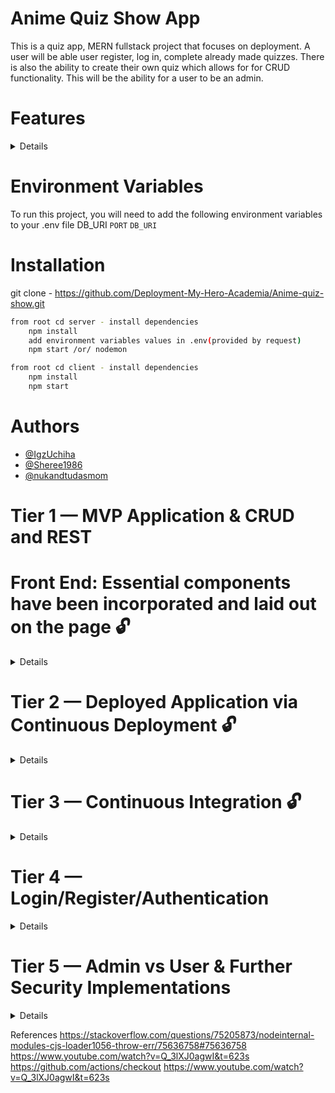 # Anime Quiz Show App
This is a quiz app, MERN fullstack project that focuses on deployment. A user will be able user register, log in, complete already made quizzes. There is also the ability to create their own quiz which allows for for CRUD functionality. This will be the ability for a user to be an admin.


# Features

<details>
USER
- able to login/register
- able to use CRUD (CREATE, READ, UPDATE, and DELETE their own quizzes)
ADMIN
-able to login/register
-able to see information on users/quizzes
</details>


# Environment Variables
To run this project, you will need to add the following environment variables to your .env file DB_URI
`PORT`
`DB_URI`

# Installation
git clone - https://github.com/Deployment-My-Hero-Academia/Anime-quiz-show.git

```bash backend
from root cd server - install dependencies
    npm install
    add environment variables values in .env(provided by request)
    npm start /or/ nodemon
```

```bash frontend   
from root cd client - install dependencies
    npm install
    npm start
```


# Authors
- [@IgzUchiha](https://github.com/IgzUchiha)
- [@Sheree1986](https://github.com/Sheree1986)
- [@nukandtudasmom](https://github.com/nukandtudasmom)
#

# Tier 1 —  MVP Application & CRUD and REST

# Front End: Essential components have been incorporated and laid out on the page 🔓
<details>


   ❓ User is able to navigate through the page using necessary route

   ❓ User interface is thoughtfully designed. You may use vanilla CSS, or use a CSS Framework

   ❓ As a user, I want the app to have a nice UX

   ❓ As a user, I want to see the data nicely organized

   ❓ As a User, I want to log in to a deployed app.


# Back End:

   ❓ As a user, I want to read entries from the database

   ❓ As a user, I want to add entries to the database

   ❓ As a user, I want to delete entries from the database

   ❓ As a user, I want to edit entries in the database

   ❓ As a user, I expect to do all of the above by accessing RESTful routes



# Deployment: Deploy the application using the service of your choice 🔓
   ❓  🏁 Backend Deployed with MongoDB Atlas - https://anime-quiz-app.onrender.com/ 🏁

   ❓  🏁 Frontend Deployed with Render.com - https://anime-quiz-app-frontend.onrender.com/ 🏁

   ❓  🏁 Postman API Documentation  - 🏁  

   ❓  🏁 YouTube Presentation Video - 🏁  


</details>

  
# Tier 2 — Deployed Application via Continuous Deployment 🔓
<details>
  
   ❓ Set up continuous deployments so that the application is deployed upon push/merge to main 
  
   ❓ Main Goal: The deployed app should be the most up to date version of your working-and-tested repository code

   ❓ NOTE: You are not required to use GitHub Actions

</details> 

#  Tier 3 — Continuous Integration 🔓
 <details>
  
   ❓ Create a Branch Protection Rule to run the tests upon Pull Requests to the main branch
  
   ❓ As a signed-up User, I want to be granted authorization to access the API

   ❓ Upon successful test runs, Github Actions should deploy your application

</details> 

# Tier 4 — Login/Register/Authentication
<details>
 
  ❓ As a user, I can create a new account with my information saved in a database 
 
  ❓ As a user, I can login to the account to retrieve information specific to my account. This information is displayed on the screen to make my user experience different from other users.
 
  ❓ As User B, I should not have access to User A’s private data (i.e. profile information, unpublished blog posts, private images…)
  
  ❓ As a User, I expect not to be able to create new entities without first logging in / authenticating in some way (token/session)
 
  ❓ Allow only authenticated users to access the private/profile/sharing portion of the application 🚫
 
  ❓ Allow unauthenticated users to access other pages (like a welcome screen, or list of public posts)

</details>

# Tier 5 — Admin vs User & Further Security Implementations
<details>


  ❓ Create an admin setting that gives different controls to certain users of your application
  ❓ Protect your app against OWASP Top 10


</details>

References
https://stackoverflow.com/questions/75205873/nodeinternal-modules-cjs-loader1056-throw-err/75636758#75636758 https://www.youtube.com/watch?v=Q_3lXJ0agwI&t=623s
https://github.com/actions/checkout
https://www.youtube.com/watch?v=Q_3lXJ0agwI&t=623s

